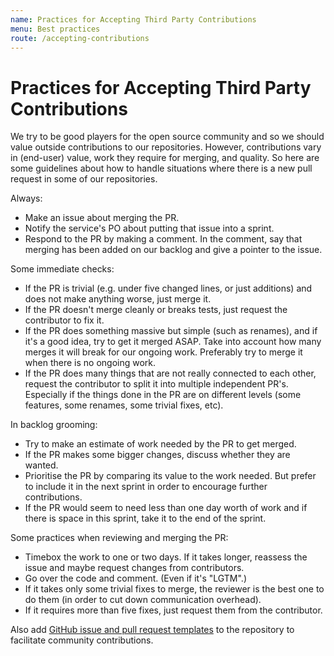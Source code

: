 ```yaml
---
name: Practices for Accepting Third Party Contributions
menu: Best practices
route: /accepting-contributions
---
```


# Practices for Accepting Third Party Contributions

We try to be good players for the open source community and so we should
value outside contributions to our repositories.  However, contributions
vary in (end-user) value, work they require for merging, and quality.
So here are some guidelines about how to handle situations where there
is a new pull request in some of our repositories.

Always:
* Make an issue about merging the PR.
* Notify the service's PO about putting that issue into a sprint.
* Respond to the PR by making a comment.  In the comment, say that
  merging has been added on our backlog and give a pointer to the
  issue.

Some immediate checks:
* If the PR is trivial (e.g. under five changed lines, or just
  additions) and does not make anything worse, just merge it.
* If the PR doesn't merge cleanly or breaks tests, just request the
  contributor to fix it.
* If the PR does something massive but simple (such as renames), and if
  it's a good idea, try to get it merged ASAP.  Take into account how
  many merges it will break for our ongoing work.  Preferably try to
  merge it when there is no ongoing work.
* If the PR does many things that are not really connected to each
  other, request the contributor to split it into multiple independent
  PR's.  Especially if the things done in the PR are on different levels
  (some features, some renames, some trivial fixes, etc).

In backlog grooming:
* Try to make an estimate of work needed by the PR to get merged.
* If the PR makes some bigger changes, discuss whether they are wanted.
* Prioritise the PR by comparing its value to the work needed.  But
  prefer to include it in the next sprint in order to encourage further
  contributions.
* If the PR would seem to need less than one day worth of work and if
  there is space in this sprint, take it to the end of the sprint.

Some practices when reviewing and merging the PR:
* Timebox the work to one or two days.  If it takes longer, reassess the
  issue and maybe request changes from contributors.
* Go over the code and comment.  (Even if it's "LGTM".)
* If it takes only some trivial fixes to merge, the reviewer is the best
  one to do them (in order to cut down communication overhead).
* If it requires more than five fixes, just request them from the
  contributor.

Also add [GitHub issue and pull request templates](/documentation#github-templates) to the repository to facilitate community contributions.
